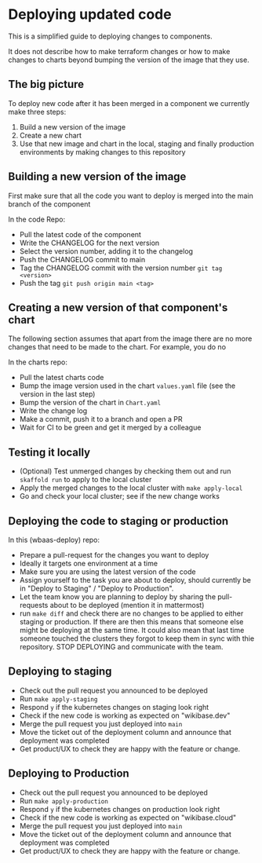 # Deploying updated code

This is a simplified guide to deploying changes to components.

It does not describe how to make terraform changes or how to make
changes to charts beyond bumping the version of the image that they use.

## The big picture
To deploy new code after it has been merged in a component we currently make three steps:
 1. Build a new version of the image
 2. Create a new chart
 3. Use that new image and chart in the local, staging and finally production environments by making changes to this repository

 ## Building a new version of the image
First make sure that all the code you want to deploy is merged into the main branch of the component

 In the code Repo:
 - Pull the latest code of the component
 - Write the CHANGELOG for the next version
 - Select the version number, adding it to the changelog
 - Push the CHANGELOG commit to main
 - Tag the CHANGELOG commit with the version number `git tag <version>`
 - Push the tag `git push origin main <tag>`

 ## Creating a new version of that component's chart
The following section assumes that apart from the image there are no more changes that need to be made to the chart. For example, you do no

In the charts repo:
 - Pull the latest charts code
 - Bump the image version used in the chart `values.yaml` file (see the version in the last step)
 - Bump the version of the chart in `Chart.yaml`
 - Write the change log
 - Make a commit, push it to a branch and open a PR
 - Wait for CI to be green and get it merged by a colleague

## Testing it locally
 - (Optional) Test unmerged changes by checking them out and run `skaffold run` to apply to the local cluster
 - Apply the merged changes to the local cluster with `make apply-local`
 - Go and check your local cluster; see if the new change works

## Deploying the code to staging or production

 In this (wbaas-deploy) repo:
 - Prepare a pull-request for the changes you want to deploy
 - Ideally it targets one environment at a time
 - Make sure you are using the latest version of the code
 - Assign yourself to the task you are about to deploy, should currently be in "Deploy to Staging" / "Deploy to Production".
 - Let the team know you are planning to deploy by sharing the pull-requests about to be deployed (mention it in mattermost)
 - run `make diff` and check there are no changes to be applied to either staging or production. If there are then this means that someone else might be deploying at the same time. It could also mean that last time someone touched the clusters they forgot to keep them in sync with thie repository. STOP DEPLOYING and communicate with the team.
 ## Deploying to staging

 - Check out the pull request you announced to be deployed
 - Run `make apply-staging`
 - Respond `y` if the kubernetes changes on staging look right
 - Check if the new code is working as expected on "wikibase.dev"
 - Merge the pull request you just deployed into `main`
 - Move the ticket out of the deployment column and announce that deployment was completed
 - Get product/UX to check they are happy with the feature or change.

 ## Deploying to Production

 - Check out the pull request you announced to be deployed
 - Run `make apply-production`
 - Respond `y` if the kubernetes changes on production look right
 - Check if the new code is working as expected on "wikibase.cloud"
 - Merge the pull request you just deployed into `main`
 - Move the ticket out of the deployment column and announce that deployment was completed
 - Get product/UX to check they are happy with the feature or change.

